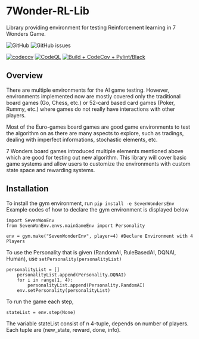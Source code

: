 # 7Wonder-RL-Lib
Library providing environment for testing Reinforcement learning in 7 Wonders Game. 

<img alt="GitHub" src="https://img.shields.io/github/license/mirrorcraze/7Wonder-RL-Lib">

<img alt="GitHub issues" src="https://img.shields.io/github/issues/mirrorcraze/7Wonder-RL-Lib">

[![codecov](https://codecov.io/gh/MirrorCraze/7Wonder-RL-Lib/branch/main/graph/badge.svg?token=7JDHEZ4E76)](https://codecov.io/gh/MirrorCraze/7Wonder-RL-Lib)
[![CodeQL](https://github.com/MirrorCraze/7Wonder-RL-Lib/actions/workflows/github-code-scanning/codeql/badge.svg)](https://github.com/MirrorCraze/7Wonder-RL-Lib/actions/workflows/github-code-scanning/codeql)
[![Build + CodeCov + Pylint/Black](https://github.com/MirrorCraze/7Wonder-RL-Lib/actions/workflows/build.yml/badge.svg)](https://github.com/MirrorCraze/7Wonder-RL-Lib/actions/workflows/build.yml)

## Overview
There are multiple environments for the AI game testing. However, environments implemented now are mostly covered only the traditional board games (Go, Chess, etc.) or 52-card based card games (Poker, Rummy, etc.) where games do not really have interactions with other players.

Most of the Euro-games board games are good game environments to test the algorithm on as there are many aspects to explore, such as tradings, dealing with imperfect informations, stochastic elements, etc.

7 Wonders board games introduced multiple elements mentioned above which are good for testing out new algorithm. This library will cover basic game systems and allow users to customize the environments with custom state space and rewarding systems.

## Installation
To install the gym environment, run ```pip install -e SevenWondersEnv```
Example codes of how to declare the gym environment is displayed below
```
import SevenWonEnv
from SevenWonEnv.envs.mainGameEnv import Personality 

env = gym.make("SevenWonderEnv", player=4) #Declare Environment with 4 Players
```
To use the Personality that is given (RandomAI, RuleBasedAI, DQNAI, Human), use ```setPersonality(personalityList)```
```
personalityList = []
    personalityList.append(Personality.DQNAI)
    for i in range(1, 4):
        personalityList.append(Personality.RandomAI)
    env.setPersonality(personalityList)
```
To run the game each step,
```
stateList = env.step(None)
```
The variable stateList consist of n 4-tuple, depends on number of players. Each tuple are (new_state, reward, done, info).